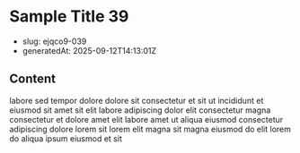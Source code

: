 # Sample Title 39

- slug: ejqco9-039
- generatedAt: 2025-09-12T14:13:01Z

## Content
labore sed tempor dolore dolore sit consectetur et sit ut incididunt et eiusmod sit amet sit elit labore adipiscing dolor elit consectetur magna consectetur et dolore amet elit labore amet ut aliqua eiusmod consectetur adipiscing dolore lorem sit lorem elit magna sit magna eiusmod do elit lorem do aliqua ipsum eiusmod et sit
